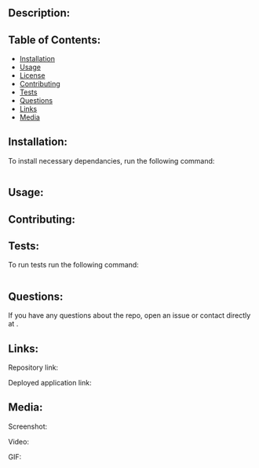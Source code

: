 # 


## Description:



## Table of Contents:

* [Installation](#installation)
* [Usage](#usage)
* [License](#license)
* [Contributing](#contributing)
* [Tests](#tests)
* [Questions](#questions)
* [Links](#links)
* [Media](#media)

## Installation:

To install necessary dependancies, run the following command:

```

```

## Usage:





## Contributing:



## Tests:

To run tests run the following command:

```

```

## Questions:

If you have any questions about the repo, open an issue or contact []() directly at .

## Links:

Repository link: 

Deployed application link: 

## Media:

Screenshot: 

Video: 

GIF: 
